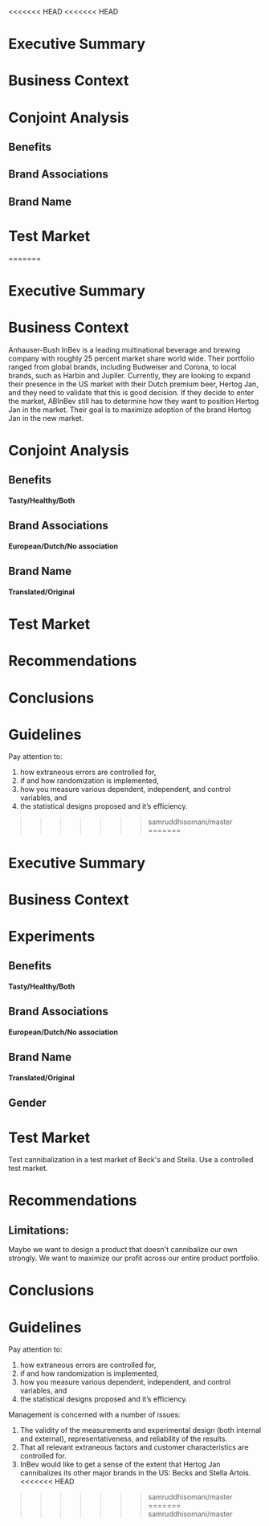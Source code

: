 <<<<<<< HEAD
<<<<<<< HEAD
# Executive Summary

# Business Context

# Conjoint Analysis

## Benefits

## Brand Associations

## Brand Name

# Test Market
=======
# Executive Summary

# Business Context
Anhauser-Bush InBev is a leading multinational beverage and brewing company with roughly 25 percent market share world wide. Their portfolio ranged from global brands, including Budweiser and Corona, to local brands, such as Harbin and Jupiler. Currently, they are looking to expand their presence in the US market with their Dutch premium beer, Hertog Jan, and they need to validate that this is good decision. If they decide to enter the market, ABInBev still has to determine how they want to position Hertog Jan in the market. Their goal is to maximize adoption of the brand Hertog Jan in the new market.

# Conjoint Analysis

## Benefits

#### Tasty/Healthy/Both

## Brand Associations

#### European/Dutch/No association

## Brand Name
#### Translated/Original

# Test Market

# Recommendations

# Conclusions


# Guidelines
Pay attention to:
1) how extraneous errors are controlled for,
2) if and how randomization is implemented,
3) how you measure various dependent, independent, and control variables, and
4) the statistical designs proposed and it’s efficiency.
>>>>>>> samruddhisomani/master
=======
# Executive Summary

# Business Context

# Experiments

## Benefits

#### Tasty/Healthy/Both

## Brand Associations

#### European/Dutch/No association

## Brand Name
#### Translated/Original

## Gender

# Test Market

Test cannibalization in a test market of Beck's and Stella. Use a controlled test market.

# Recommendations

## Limitations:

Maybe we want to design a product that doesn't cannibalize our own strongly. We want to maximize our profit across our entire product portfolio.

# Conclusions

# Guidelines
Pay attention to:
1) how extraneous errors are controlled for,
2) if and how randomization is implemented,
3) how you measure various dependent, independent, and control variables, and
4) the statistical designs proposed and it’s efficiency.

Management is concerned with a number of issues:
1) The validity of the measurements and experimental design (both internal and external),
representativeness, and reliability of the results.
2) That all relevant extraneous factors and customer characteristics are controlled for.
3) InBev would like to get a sense of the extent that Hertog Jan cannibalizes its other major brands
in the US: Becks and Stella Artois.
<<<<<<< HEAD
>>>>>>> samruddhisomani/master
=======
>>>>>>> samruddhisomani/master
